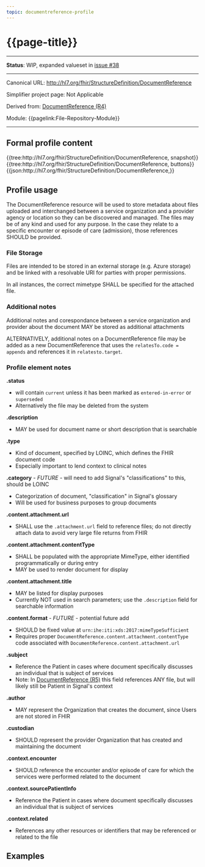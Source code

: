 ```yaml
---
topic: documentreference-profile
---
```


# {{page-title}}

---

**Status**:  WIP, expanded valueset in [issue #38](https://github.com/enjoysparkling/signal-mso-fhir-profiles/issues/38)

---

Canonical URL: http://hl7.org/fhir/StructureDefinition/DocumentReference

Simplifier project page: Not Applicable

Derived from: [DocumentReference (R4)](http://hl7.org/fhir/R4/documentreference.html)

Module:  {{pagelink:File-Repository-Module}}

---

## Formal profile content
<tabs>
	<tab title="Tree snapshot">
		{{tree:http://hl7.org/fhir/StructureDefinition/DocumentReference, snapshot}}
	</tab>
	<tab title="Tree, diff/hybrid/snapshot">
		{{tree:http://hl7.org/fhir/StructureDefinition/DocumentReference, buttons}}
	</tab>
	<tab title="JSON">
		{{json:http://hl7.org/fhir/StructureDefinition/DocumentReference,}}
	</tab>
</tabs>

## Profile usage

The DocumentReference resource will be used to store metadata about files uploaded and interchanged between a service organization and a provider agency or location so they can be discovered and managed.  The files may be of any kind and used for any purpose.  In the case they relate to a specific encounter or episode of care (admission), those references SHOULD be provided.

### File Storage
Files are intended to be stored in an external storage (e.g. Azure storage) and be linked with a resolvable URI for parties with proper permissions.

In all instances, the correct mimetype SHALL be specified for the attached file.

### Additional notes
Additional notes and corespondance between a service organization and provider about the document MAY be stored as additional attachments

ALTERNATIVELY, additional notes on a DocumentReference file may be added as a new DocumentReference that uses the `relatesTo.code = appends` and references it in `relatesto.target`.

### Profile element notes

**.status**
- will contain `current` unless it has been marked as `entered-in-error` or `superseded`
- Alternatively the file may be deleted from the system

**.description**
- MAY be used for document name or short description that is searchable

**.type**
- Kind of document, specified by LOINC, which defines the FHIR document code
- Especially important to lend context to clinical notes

**.category** - *FUTURE* - will need to add Signal's "classifications" to this, should be LOINC
- Categorization of document, "classification" in Signal's glossary
- Will be used for business purposes to group documents

**.content.attachment.url**
- SHALL use the `.attachment.url` field to reference files; do not directly attach data to avoid very large file returns from FHIR 

**.content.attachment.contentType**
- SHALL be populated with the appropriate MimeType, either identified programmatically or during entry
- MAY be used to render document for display

**.content.attachment.title**
- MAY be listed for display purposes
- Currently NOT used in search parameters; use the `.description` field for searchable information 

**.content.format** - *FUTURE* - potential future add
- SHOULD be fixed value at `urn:ihe:iti:xds:2017:mimeTypeSufficient`
- Requires proper `DocumentReference.content.attachment.contentType` code associated with `DocumentReference.content.attachment.url`

**.subject**
- Reference the Patient in cases where document specifically discusses an individual that is subject of services
- Note:  In [DocumentReference (R5)](http://hl7.org/fhir/R5/documentreference.html) this field references ANY file, but will likely still be Patient in Signal's context

**.author**
- MAY represent the Organization that creates the document, since Users are not stored in FHIR

**.custodian**
- SHOULD represent the provider Organization that has created and maintaining the document

**.context.encounter**
- SHOULD reference the encounter and/or episode of care for which the services were performed related to the document

**.context.sourcePatientInfo**
- Reference the Patient in cases where document specifically discusses an individual that is subject of services

**.context.related**
- References any other resources or identifiers that may be referenced or related to the file


## Examples

